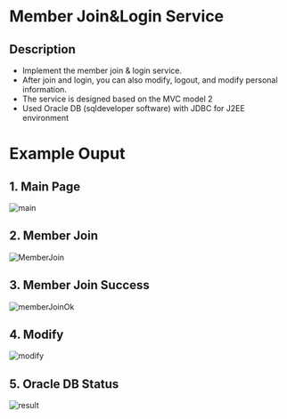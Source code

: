 # Member Join&Login Service 
## Description
* Implement the member join & login service.
* After join and login, you can also modify, logout, and modify personal information.
* The service is designed based on the MVC model 2
* Used Oracle DB (sqldeveloper software) with JDBC for J2EE environment 



# Example Ouput


## 1. Main Page
![main](https://user-images.githubusercontent.com/51673576/66259849-a1eeec80-e784-11e9-8268-a6a4877e0932.JPG)


## 2. Member Join
![MemberJoin](https://user-images.githubusercontent.com/51673576/66259892-76b8cd00-e785-11e9-9a22-6f5c35efed4a.JPG)


## 3. Member Join Success

![memberJoinOk](https://user-images.githubusercontent.com/51673576/66259900-93ed9b80-e785-11e9-9bde-66a7146ca13e.JPG)

## 4. Modify

![modify](https://user-images.githubusercontent.com/51673576/66260004-ba600680-e786-11e9-9cf7-894e637d879b.JPG)

## 5. Oracle DB Status

![result](https://user-images.githubusercontent.com/51673576/66259901-94863200-e785-11e9-93c5-a5a7fa9e8379.JPG)


